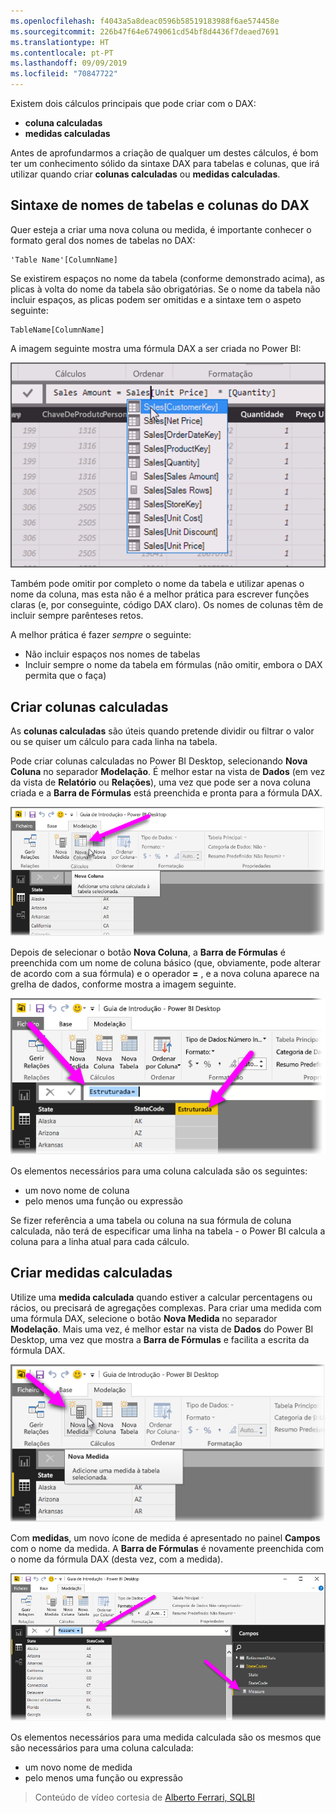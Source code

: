 ```yaml
---
ms.openlocfilehash: f4043a5a8deac0596b58519183988f6ae574458e
ms.sourcegitcommit: 226b47f64e6749061cd54bf8d4436f7deaed7691
ms.translationtype: HT
ms.contentlocale: pt-PT
ms.lasthandoff: 09/09/2019
ms.locfileid: "70847722"
---
```

Existem dois cálculos principais que pode criar com o DAX:

* **coluna calculadas**
* **medidas calculadas**

Antes de aprofundarmos a criação de qualquer um destes cálculos, é bom ter um conhecimento sólido da sintaxe DAX para tabelas e colunas, que irá utilizar quando criar **colunas calculadas** ou **medidas calculadas**.

## <a name="dax-table-and-column-name-syntax"></a>Sintaxe de nomes de tabelas e colunas do DAX
Quer esteja a criar uma nova coluna ou medida, é importante conhecer o formato geral dos nomes de tabelas no DAX:

    'Table Name'[ColumnName]

Se existirem espaços no nome da tabela (conforme demonstrado acima), as plicas à volta do nome da tabela são obrigatórias. Se o nome da tabela não incluir espaços, as plicas podem ser omitidas e a sintaxe tem o aspeto seguinte:

    TableName[ColumnName]

A imagem seguinte mostra uma fórmula DAX a ser criada no Power BI:

![](media/7-2-dax-calculation-types/dax-calc-types_1.png)

Também pode omitir por completo o nome da tabela e utilizar apenas o nome da coluna, mas esta não é a melhor prática para escrever funções claras (e, por conseguinte, código DAX claro). Os nomes de colunas têm de incluir sempre parênteses retos.

A melhor prática é fazer *sempre* o seguinte:

* Não incluir espaços nos nomes de tabelas
* Incluir sempre o nome da tabela em fórmulas (não omitir, embora o DAX permita que o faça)

## <a name="creating-calculated-columns"></a>Criar colunas calculadas
As **colunas calculadas** são úteis quando pretende dividir ou filtrar o valor ou se quiser um cálculo para cada linha na tabela.

Pode criar colunas calculadas no Power BI Desktop, selecionando **Nova Coluna** no separador **Modelação**. É melhor estar na vista de **Dados** (em vez da vista de **Relatório** ou **Relações**), uma vez que pode ser a nova coluna criada e a **Barra de Fórmulas** está preenchida e pronta para a fórmula DAX.

![](media/7-2-dax-calculation-types/dax-calc-types_2a.png)

Depois de selecionar o botão **Nova Coluna**, a **Barra de Fórmulas** é preenchida com um nome de coluna básico (que, obviamente, pode alterar de acordo com a sua fórmula) e o operador **=** , e a nova coluna aparece na grelha de dados, conforme mostra a imagem seguinte.

![](media/7-2-dax-calculation-types/dax-calc-types_3.png)

Os elementos necessários para uma coluna calculada são os seguintes:

* um novo nome de coluna
* pelo menos uma função ou expressão

Se fizer referência a uma tabela ou coluna na sua fórmula de coluna calculada, não terá de especificar uma linha na tabela - o Power BI calcula a coluna para a linha atual para cada cálculo.

## <a name="creating-calculated-measures"></a>Criar medidas calculadas
Utilize uma **medida calculada** quando estiver a calcular percentagens ou rácios, ou precisará de agregações complexas. Para criar uma medida com uma fórmula DAX, selecione o botão **Nova Medida** no separador **Modelação**. Mais uma vez, é melhor estar na vista de **Dados** do Power BI Desktop, uma vez que mostra a **Barra de Fórmulas** e facilita a escrita da fórmula DAX.

![](media/7-2-dax-calculation-types/dax-calc-types_4.png)

Com **medidas**, um novo ícone de medida é apresentado no painel **Campos** com o nome da medida. A **Barra de Fórmulas** é novamente preenchida com o nome da fórmula DAX (desta vez, com a medida).

![](media/7-2-dax-calculation-types/dax-calc-types_5.png)

Os elementos necessários para uma medida calculada são os mesmos que são necessários para uma coluna calculada:

* um novo nome de medida
* pelo menos uma função ou expressão

> Conteúdo de vídeo cortesia de [Alberto Ferrari, SQLBI](http://www.sqlbi.com/learning-dax)
> 
> 

